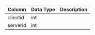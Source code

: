 | Column   | Data Type | Description |
| -------- | --------- | ----------- |
| clientid | int       |             |
| serverid | int       |             |